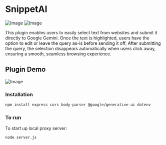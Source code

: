 # SnippetAI
![Image](https://github.com/user-attachments/assets/64bd2e76-fd82-44fd-a52e-e1094abbd823) 
![Image](https://github.com/user-attachments/assets/20662e1b-75fd-42aa-9bc1-04fddc291cb9)

This plugin enables users to easily select text from websites and submit it directly to Google Gemini. Once the text is highlighted, users have the option to edit or leave the query as-is before sending it off. After submitting the query, the selection disappears automatically when users click away, ensuring a smooth, seamless browsing experience.

## Plugin Demo
![Image](https://github.com/user-attachments/assets/5228dd1a-f927-4403-9c6f-b070e76d2ca0)

### Installation
``` bash
npm install express cors body-parser @google/generative-ai dotenv
```
### To run
To start up local proxy server:
``` bash
node server.js
```
